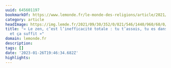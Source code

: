 ```yaml
---
uuid: 645601197
bookmarkOf: https://www.lemonde.fr/le-monde-des-religions/article/2021/10/01/un-jeune-francais-ordonne-moine-zen-au-japon_6096686_6038514.html
category: article
headImage: https://img.lemde.fr/2021/09/30/352/0/821/546/1440/960/60/0/6808995_520631130-cle-ment.jpg
title: "« Le zen, c’est l’inefficacité totale : tu t’assois, tu es dans ta posture
  et ça suffit »"
domain: lemonde.fr
description: 
tags: []
date: '2023-01-26T19:46:34.682Z'
highlights: 
---
```



